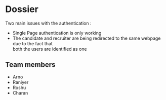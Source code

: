 # Dossier

Two main issues with the authentication :
- Single Page authentication is only working
- The candidate and recruiter are being redirected to the same webpage due to the fact that <br> both the users are identified as one
## Team members
- Arno
- Raniyer
- Roshu
- Charan